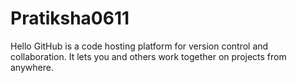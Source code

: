 # Pratiksha0611

Hello
GitHub is a code hosting platform for version control and collaboration. It lets you and others work together on projects from anywhere.
